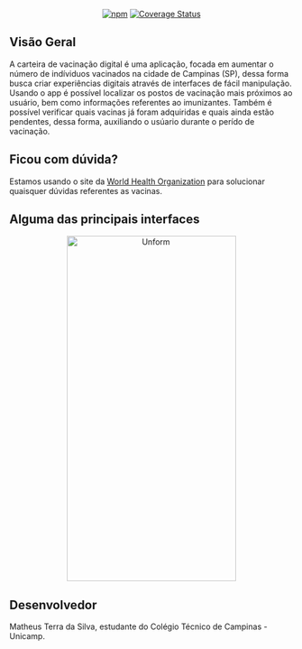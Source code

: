 <div align="center">

[![npm](https://img.shields.io/npm/v/@unform/core.svg?color=%238257E5&style=for-the-badge)](https://www.npmjs.com/package/@unform/core)<space><space>
[![Coverage Status](https://img.shields.io/coveralls/github/unform/unform?color=8257E5&style=for-the-badge)](https://coveralls.io/github/unform/unform?branch=main)

</div>

## Visão Geral

A carteira de vacinação digital é uma aplicação, focada em aumentar o número de indíviduos vacinados na cidade de Campinas (SP), dessa forma busca criar experiências digitais
através de interfaces de fácil manipulação. Usando o app é possível localizar os postos de vacinação mais próximos ao usuário, bem como informações referentes ao imunizantes. Também é possível verificar quais vacinas já foram adquiridas e quais ainda estão pendentes, dessa forma, auxiliando o usúario durante o perído de vacinação.

## Ficou com dúvida?

Estamos usando o site da [World Health Organization](https://www.who.int/pt/emergencies/diseases/novel-coronavirus-2019/covid-19-vaccines/explainers?adgroupsurvey={adgroupsurvey}&gclid=CjwKCAjwq9mLBhB2EiwAuYdMtZKLj_-_WWUh-iO-Bl2T_o3Fs-qsDZFU2hrCHFH_m_x8gZPfCgEN1hoCOFoQAvD_BwE) para solucionar quaisquer dúvidas referentes as vacinas.
  
## Alguma das principais interfaces

  <p align="center">
    <img src="https://lh3.googleusercontent.com/jQyMtYkd1MNvOmYminJzm4kM1vTUrsC9ej6cJrzjouodWIkuW1HqyNl-k7tSKRDomOk9eCUWk4XML8AhGUEKtT62KjbLRMuhrhqPLg6wXxFwXsEgs3xlqIC50baqg_mniC7jXuvq3qFx0HCiTnoRJBnVGbTmwwGmN2JEZmZ9rWtwfZ05qBTfYPWDr5KggbHtp3Ax6o16b_ccxlrBE2eitLsG0b2apcoO7WcvYv2llXpYoNuFzy_H8toPXoPO3AM5YZqcE_hzKf32qfC7O-ppJ_1_hI-coNRmem4zEgdm0JnS5zF4QY5_xd3N5-inSTl-rUC7UcMqurRyIGREr8mv4VE8BGb8xpMD0JC4lNn41-0qlkxCFn4qN2gQdTx2ETov__py8D80PoG2_passpC2UDXcHqFKy1fWpk4HtmBKR8hFki6mIOoaaiFyvmi4HDEZcS3Y-dhJXWCqsoPhKeboWwECuBw8JMe1zcXy-WDzdyzNFvmqcBDw0hxaIlFhZ6AYDc-BTebCIHwO39hAtNRBabHfoSv2oERAAvJjTF4xWm9ITTCioNBVTY4i27F1mDkHT4VZ6N2sDWB9sEjPzSdVk-4Ag7oZAh-hBETsm9py_vutn6VSacj29iMfE-ZtsnQJ-Mf_HU0VGqxXn7-SiOzKzFHLVR1pQF-HIblKDVzduoJWOcAvRy1O38TgOtu_cQCVbd8qXS2F3wyeMcpECaHGlN-4=w395-h789-no?authuser=0" height="612" width="300" alt="Unform" />
</p>


## Desenvolvedor

Matheus Terra da Silva, estudante do Colégio Técnico de Campinas - Unicamp.

